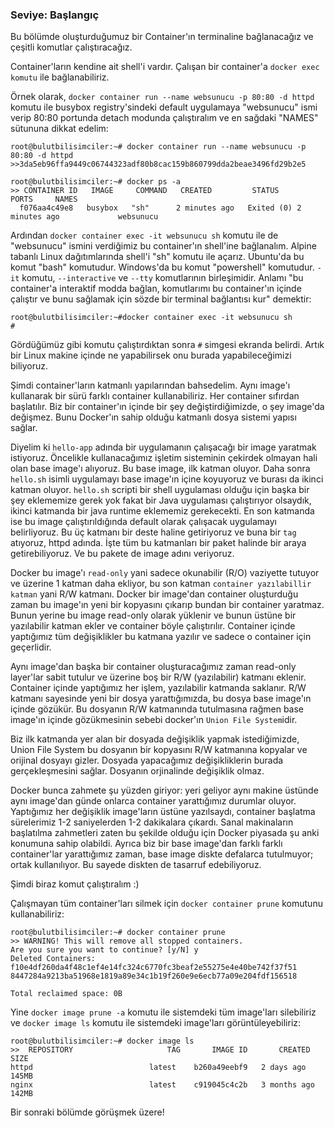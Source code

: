 ###  Seviye: Başlangıç  

Bu bölümde oluşturduğumuz bir Container'ın terminaline bağlanacağız ve çeşitli komutlar çalıştıracağız.

Container'ların kendine ait shell'i vardır. Çalışan bir container'a `docker exec komutu` ile bağlanabiliriz.

Örnek olarak, `docker container run --name websunucu -p 80:80 -d httpd` komutu ile busybox registry'sindeki default uygulamaya "websunucu" ismi verip 80:80 portunda detach modunda çalıştıralım ve en sağdaki "NAMES" sütununa dikkat edelim:

``` {.sh}
root@bulutbilisimciler:~# docker container run --name websunucu -p 80:80 -d httpd
>>3da5eb96ffa9449c06744323adf80b8cac159b860799dda2beae3496fd29b2e5
``` 

``` {.sh}
root@bulutbilisimciler:~# docker ps -a
>> CONTAINER ID   IMAGE     COMMAND   CREATED         STATUS                     PORTS     NAMES
  f076aa4c49e8   busybox   "sh"      2 minutes ago   Exited (0) 2 minutes ago             websunucu
``` 

Ardından `docker container exec -it websunucu sh` komutu ile de "websunucu" ismini verdiğimiz bu container'ın shell'ine bağlanalım. Alpine tabanlı Linux dağıtımlarında shell'i "sh" komutu ile açarız. Ubuntu'da bu komut "bash" komutudur. Windows'da bu komut "powershell" komutudur. `-it` komutu, `--interactive` ve `--tty` komutlarının birleşimidir. Anlamı "bu container'a interaktif modda bağlan, komutlarımı bu container'ın içinde çalıştır ve bunu sağlamak için sözde bir terminal bağlantısı kur" demektir:

``` {.sh}
root@bulutbilisimciler:~#docker container exec -it websunucu sh
#

``` 
Gördüğümüz gibi komutu çalıştırdıktan sonra `#` simgesi ekranda belirdi. Artık bir Linux makine içinde ne yapabilirsek onu burada yapabileceğimizi biliyoruz.

Şimdi container'ların katmanlı yapılarından bahsedelim. Aynı image'ı kullanarak bir sürü farklı container kullanabiliriz. Her container sıfırdan başlatılır. Biz bir container'ın içinde bir şey değiştirdiğimizde, o şey image'da değişmez. Bunu Docker'ın sahip olduğu katmanlı dosya sistemi yapısı sağlar. 

Diyelim ki `hello-app` adında bir uygulamanın çalışacağı bir image yaratmak istiyoruz. Öncelikle kullanacağımız işletim sisteminin çekirdek olmayan hali olan base image'ı alıyoruz. Bu base image, ilk katman oluyor. Daha sonra `hello.sh` isimli uygulamayı base image'ın içine koyuyoruz ve burası da ikinci katman oluyor. `hello.sh` scripti bir shell uygulaması olduğu için başka bir şey eklememize gerek yok fakat bir Java uygulaması çalıştırıyor olsaydık, ikinci katmanda bir java runtime eklememiz gerekecekti. En son katmanda ise bu image çalıştırıldığında default olarak çalışacak uygulamayı belirliyoruz. Bu üç katmanı bir deste haline getiriyoruz ve buna bir `tag` atıyoruz, httpd adında. İşte tüm bu katmanları bir paket halinde bir araya getirebiliyoruz. Ve bu pakete de image adını veriyoruz. 

Docker bu image'ı `read-only` yani sadece okunabilir (R/O) vaziyette tutuyor ve üzerine 1 katman daha ekliyor, bu son katman `container yazılabillir katman` yani R/W katmanı. Docker bir image'dan container oluşturduğu zaman bu image'ın yeni bir kopyasını çıkarıp bundan bir container yaratmaz. Bunun yerine bu image read-only olarak yüklenir ve bunun üstüne bir yazılabilir katman ekler ve container böyle çalıştırılır. Container içinde yaptığımız tüm değişiklikler bu katmana yazılır ve sadece o container için geçerlidir. 

Aynı image'dan başka bir container oluşturacağımız zaman read-only layer'lar sabit tutulur ve üzerine boş bir R/W (yazılabilir) katmanı eklenir. Container içinde yaptığımız her işlem, yazılabilir katmanda saklanır. R/W katmanı sayesinde yeni bir dosya yarattığımızda, bu dosya base image'ın içinde gözükür. Bu dosyanın R/W katmanında tutulmasına rağmen base image'ın içinde gözükmesinin sebebi docker'ın `Union File System`idir. 

Biz ilk katmanda yer alan bir dosyada değişiklik yapmak istediğimizde, Union File System bu dosyanın bir kopyasını R/W katmanına kopyalar ve orijinal dosyayı gizler. Dosyada yapacağımız değişikliklerin burada gerçekleşmesini sağlar. Dosyanın orjinalinde değişiklik olmaz. 

Docker bunca zahmete şu yüzden giriyor: yeri geliyor aynı makine üstünde aynı image'dan günde onlarca container yarattığımız durumlar oluyor. Yaptığımız her değişiklik image'ların üstüne yazılsaydı, container başlatma sürelerimiz 1-2 saniyelerden 1-2 dakikalara çıkardı. Sanal makinaların başlatılma zahmetleri zaten bu şekilde olduğu için Docker piyasada şu anki konumuna sahip olabildi. Ayrıca biz bir base image'dan farklı farklı container'lar yarattığımız zaman, base image diskte defalarca tutulmuyor; ortak kullanılıyor. Bu sayede diskten de tasarruf edebiliyoruz.

Şimdi biraz komut çalıştıralım :)

Çalışmayan tüm container'ları silmek için `docker container prune` komutunu kullanabiliriz:

``` {.sh}
root@bulutbilisimciler:~# docker container prune
>> WARNING! This will remove all stopped containers.
Are you sure you want to continue? [y/N] y
Deleted Containers:
f10e4df260da4f48c1ef4e14fc324c6770fc3beaf2e55275e4e40be742f37f51
8447284a9213ba51968e1819a89e34c1b19f260e9e6ecb77a09e204fdf156518

Total reclaimed space: 0B
```


Yine `docker image prune -a` komutu ile sistemdeki tüm image'ları silebiliriz ve `docker image ls` komutu ile sistemdeki image'ları görüntüleyebiliriz:

``` {.sh}
root@bulutbilisimciler:~# docker image ls
>>  REPOSITORY                     TAG       IMAGE ID       CREATED        SIZE
httpd                          latest    b260a49eebf9   2 days ago     145MB
nginx                          latest    c919045c4c2b   3 months ago   142MB
```

Bir sonraki bölümde görüşmek üzere!
